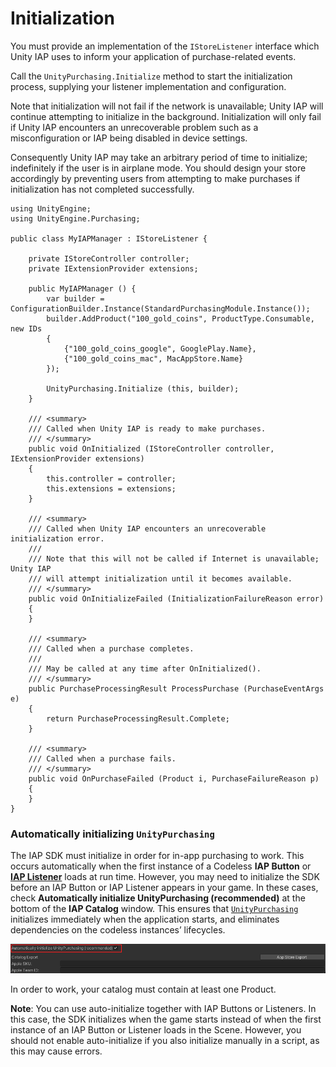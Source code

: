 # Initialization

You must provide an implementation of the ``IStoreListener`` interface which Unity IAP uses to inform your application of purchase-related events.

Call the ``UnityPurchasing.Initialize`` method to start the initialization process, supplying your listener implementation and configuration.

Note that initialization will not fail if the network is unavailable; Unity IAP will continue attempting to initialize in the background. Initialization will only fail if Unity IAP encounters an unrecoverable problem such as a misconfiguration or IAP being disabled in device settings.

Consequently Unity IAP may take an arbitrary period of time to initialize; indefinitely if the user is in airplane mode. You should design your store accordingly by preventing users from attempting to make purchases if initialization has not completed successfully.

````
using UnityEngine;
using UnityEngine.Purchasing;

public class MyIAPManager : IStoreListener {

    private IStoreController controller;
    private IExtensionProvider extensions;

    public MyIAPManager () {
        var builder = ConfigurationBuilder.Instance(StandardPurchasingModule.Instance());
        builder.AddProduct("100_gold_coins", ProductType.Consumable, new IDs
        {
            {"100_gold_coins_google", GooglePlay.Name},
            {"100_gold_coins_mac", MacAppStore.Name}
        });

        UnityPurchasing.Initialize (this, builder);
    }

    /// <summary>
    /// Called when Unity IAP is ready to make purchases.
    /// </summary>
    public void OnInitialized (IStoreController controller, IExtensionProvider extensions)
    {
        this.controller = controller;
        this.extensions = extensions;
    }

    /// <summary>
    /// Called when Unity IAP encounters an unrecoverable initialization error.
    ///
    /// Note that this will not be called if Internet is unavailable; Unity IAP
    /// will attempt initialization until it becomes available.
    /// </summary>
    public void OnInitializeFailed (InitializationFailureReason error)
    {
    }

    /// <summary>
    /// Called when a purchase completes.
    ///
    /// May be called at any time after OnInitialized().
    /// </summary>
    public PurchaseProcessingResult ProcessPurchase (PurchaseEventArgs e)
    {
        return PurchaseProcessingResult.Complete;
    }

    /// <summary>
    /// Called when a purchase fails.
    /// </summary>
    public void OnPurchaseFailed (Product i, PurchaseFailureReason p)
    {
    }
}
````

### Automatically initializing `UnityPurchasing`
The IAP SDK must initialize in order for in-app purchasing to work. This occurs automatically when the first instance of a Codeless __IAP Button__ or [__IAP Listener__](PurchasingFlow/ProcessingPurchase/IAPListener.md) loads at run time. However, you may need to initialize the SDK before an IAP Button or IAP Listener appears in your game. In these cases, check __Automatically initialize UnityPurchasing (recommended)__ at the bottom of the __IAP Catalog__ window. This ensures that [```UnityPurchasing```](xref:UnityEngine.Purchasing.UnityPurchasing) initializes immediately when the application starts, and eliminates dependencies on the codeless instances’ lifecycles.

![Enabling auto-initialization for the SDK through the **IAP Catalog** GUI](images/AutoInitialize.png)

In order to work, your catalog must contain at least one Product.

**Note**: You can use auto-initialize together with IAP Buttons or Listeners. In this case, the SDK initializes when the game starts instead of when the first instance of an IAP Button or Listener loads in the Scene. However, you should not enable auto-initialize if you also initialize manually in a script, as this may cause errors.
